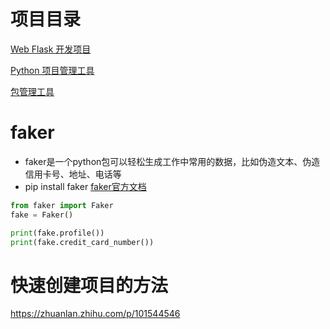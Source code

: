 # 项目目录

[Web Flask 开发项目](./web_framework/flask_proj/)

[Python 项目管理工具](./Management_tools.md)

[包管理工具](./packaging_tools.mm.md)



# faker

- faker是一个python包可以轻松生成工作中常用的数据，比如伪造文本、伪造信用卡号、地址、电话等
- pip install faker
[faker官方文档](https://faker.readthedocs.io/en/master/)

```python
from faker import Faker
fake = Faker()

print(fake.profile())
print(fake.credit_card_number())
```

# 快速创建项目的方法

https://zhuanlan.zhihu.com/p/101544546
